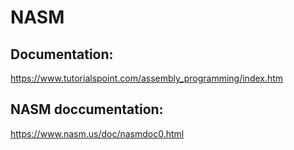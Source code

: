 # NASM

## Documentation:

https://www.tutorialspoint.com/assembly_programming/index.htm

## NASM doccumentation:

https://www.nasm.us/doc/nasmdoc0.html
